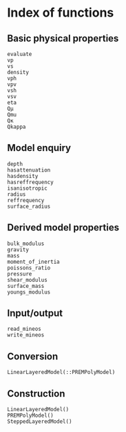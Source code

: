 # Index of functions

## Basic physical properties
```@docs
evaluate
vp
vs
density
vph
vpv
vsh
vsv
eta
Qμ
Qmu
Qκ
Qkappa
```

## Model enquiry
```@docs
depth
hasattenuation
hasdensity
hasreffrequency
isanisotropic
radius
reffrequency
surface_radius
```

## Derived model properties
```@docs
bulk_modulus
gravity
mass
moment_of_inertia
poissons_ratio
pressure
shear_modulus
surface_mass
youngs_modulus
```

## Input/output
```@docs
read_mineos
write_mineos
```

## Conversion
```@docs
LinearLayeredModel(::PREMPolyModel)
```

## Construction
```@docs
LinearLayeredModel()
PREMPolyModel()
SteppedLayeredModel()
```